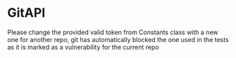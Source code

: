 # GitAPI

Please change the provided valid token from Constants class with a new one for another repo,
git has automatically blocked the one used in the tests as it is marked as a vulnerability for the current repo
